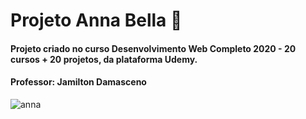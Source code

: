 # Projeto Anna Bella :womans_hat:

#### Projeto criado no curso Desenvolvimento Web Completo 2020 - 20 cursos + 20 projetos, da plataforma Udemy.

#### Professor: Jamilton Damasceno

![anna](https://user-images.githubusercontent.com/73860240/100480330-b3edc600-30cf-11eb-81b1-8d4478559f7c.png)
